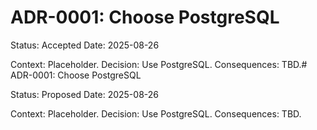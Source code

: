 # ADR-0001: Choose PostgreSQL
Status: Accepted
Date: 2025-08-26

Context: Placeholder.
Decision: Use PostgreSQL.
Consequences: TBD.# ADR-0001: Choose PostgreSQL

Status: Proposed
Date: 2025-08-26

Context: Placeholder.
Decision: Use PostgreSQL.
Consequences: TBD.
